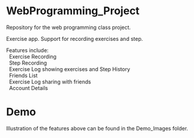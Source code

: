# WebProgramming_Project
Repository for the web programming class project.

Exercise app. Support for recording exercises and step. 

Features include:  
&nbsp;&nbsp;Exercise Recording  
&nbsp;&nbsp;Step Recording  
&nbsp;&nbsp;Exercise Log showing exercises and Step History  
&nbsp;&nbsp;Friends List  
&nbsp;&nbsp;Exercise Log sharing with friends   
&nbsp;&nbsp;Account Details  
  
# Demo
  Illustration of the features above can be found in the Demo_Images folder.
